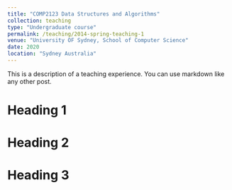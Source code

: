 ```yaml
---
title: "COMP2123 Data Structures and Algorithms"
collection: teaching
type: "Undergraduate course"
permalink: /teaching/2014-spring-teaching-1
venue: "University OF Sydney, School of Computer Science"
date: 2020
location: "Sydney Australia"
---
```


This is a description of a teaching experience. You can use markdown like any other post.

Heading 1
======

Heading 2
======

Heading 3
======
